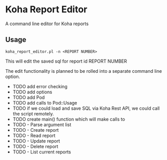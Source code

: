 # Koha Report Editor

A command line editor for Koha reports

## Usage

    koha_report_editor.pl -n <REPORT NUMBER>

This will edit the saved sql for report id REPORT NUMBER

The edit functionality is planned to be rolled into a separate command line option.

- TODO add error checking
- TODO add options
- TODO add Pod
- TODO add calls to Pod::Usage
- TODO if we could load and save SQL via Koha Rest API, we could call the script remotely.
- TODO create main() function which will make calls to
- TODO - Parse argument list
- TODO - Create report
- TODO - Read report
- TODO - Update report
- TODO - Delete report
- TODO - List current reports

